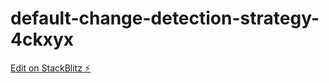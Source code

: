 # default-change-detection-strategy-4ckxyx

[Edit on StackBlitz ⚡️](https://stackblitz.com/edit/default-change-detection-strategy-4ckxyx)
